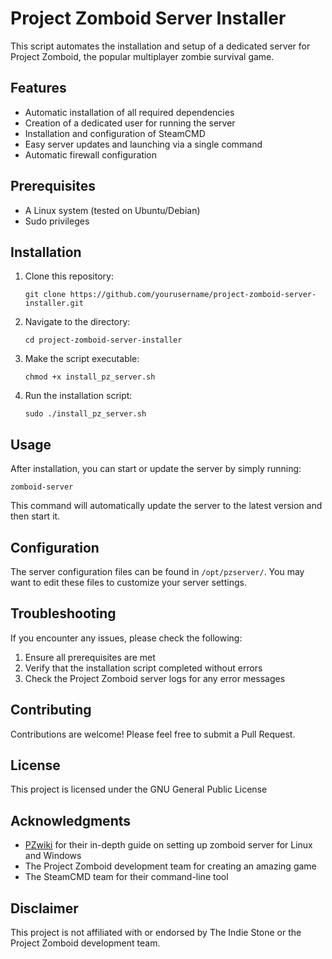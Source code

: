 # Project Zomboid Server Installer

This script automates the installation and setup of a dedicated server for Project Zomboid, the popular multiplayer zombie survival game.

## Features

- Automatic installation of all required dependencies
- Creation of a dedicated user for running the server
- Installation and configuration of SteamCMD
- Easy server updates and launching via a single command
- Automatic firewall configuration

## Prerequisites

- A Linux system (tested on Ubuntu/Debian)
- Sudo privileges

## Installation

1. Clone this repository:
   ```
   git clone https://github.com/yourusername/project-zomboid-server-installer.git
   ```

2. Navigate to the directory:
   ```
   cd project-zomboid-server-installer
   ```

3. Make the script executable:
   ```
   chmod +x install_pz_server.sh
   ```

4. Run the installation script:
   ```
   sudo ./install_pz_server.sh
   ```

## Usage

After installation, you can start or update the server by simply running:
```
zomboid-server
```

This command will automatically update the server to the latest version and then start it.

## Configuration

The server configuration files can be found in `/opt/pzserver/`. You may want to edit these files to customize your server settings.

## Troubleshooting

If you encounter any issues, please check the following:

1. Ensure all prerequisites are met
2. Verify that the installation script completed without errors
3. Check the Project Zomboid server logs for any error messages

## Contributing

Contributions are welcome! Please feel free to submit a Pull Request.

## License

This project is licensed under the GNU General Public License

## Acknowledgments

- [PZwiki](https://pzwiki.net/wiki/Dedicated_server) for their in-depth guide on setting up zomboid server for Linux and Windows
- The Project Zomboid development team for creating an amazing game
- The SteamCMD team for their command-line tool

## Disclaimer

This project is not affiliated with or endorsed by The Indie Stone or the Project Zomboid development team.

